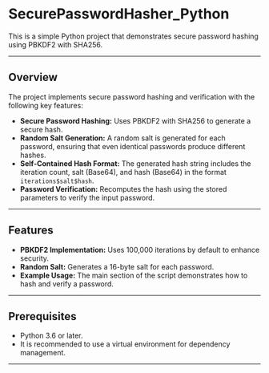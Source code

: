 # SecurePasswordHasher_Python

This is a simple Python project that demonstrates secure password hashing using PBKDF2 with SHA256.

---

## Overview

The project implements secure password hashing and verification with the following key features:

- **Secure Password Hashing:** Uses PBKDF2 with SHA256 to generate a secure hash.
- **Random Salt Generation:** A random salt is generated for each password, ensuring that even identical passwords produce different hashes.
- **Self-Contained Hash Format:** The generated hash string includes the iteration count, salt (Base64), and hash (Base64) in the format `iterations$salt$hash`.
- **Password Verification:** Recomputes the hash using the stored parameters to verify the input password.

---

## Features

- **PBKDF2 Implementation:** Uses 100,000 iterations by default to enhance security.
- **Random Salt:** Generates a 16-byte salt for each password.
- **Example Usage:** The main section of the script demonstrates how to hash and verify a password.

---

## Prerequisites

- Python 3.6 or later.
- It is recommended to use a virtual environment for dependency management.

---
